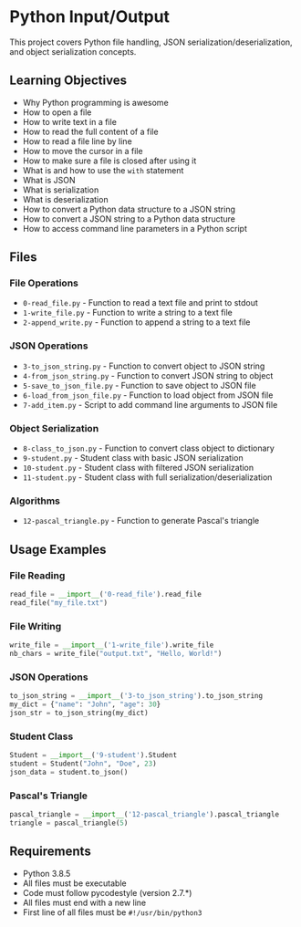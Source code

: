 # Python Input/Output

This project covers Python file handling, JSON serialization/deserialization, and object serialization concepts.

## Learning Objectives

- Why Python programming is awesome
- How to open a file
- How to write text in a file
- How to read the full content of a file
- How to read a file line by line
- How to move the cursor in a file
- How to make sure a file is closed after using it
- What is and how to use the `with` statement
- What is JSON
- What is serialization
- What is deserialization
- How to convert a Python data structure to a JSON string
- How to convert a JSON string to a Python data structure
- How to access command line parameters in a Python script

## Files

### File Operations
- `0-read_file.py` - Function to read a text file and print to stdout
- `1-write_file.py` - Function to write a string to a text file
- `2-append_write.py` - Function to append a string to a text file

### JSON Operations
- `3-to_json_string.py` - Function to convert object to JSON string
- `4-from_json_string.py` - Function to convert JSON string to object
- `5-save_to_json_file.py` - Function to save object to JSON file
- `6-load_from_json_file.py` - Function to load object from JSON file
- `7-add_item.py` - Script to add command line arguments to JSON file

### Object Serialization
- `8-class_to_json.py` - Function to convert class object to dictionary
- `9-student.py` - Student class with basic JSON serialization
- `10-student.py` - Student class with filtered JSON serialization
- `11-student.py` - Student class with full serialization/deserialization

### Algorithms
- `12-pascal_triangle.py` - Function to generate Pascal's triangle

## Usage Examples

### File Reading
```python
read_file = __import__('0-read_file').read_file
read_file("my_file.txt")
```

### File Writing
```python
write_file = __import__('1-write_file').write_file
nb_chars = write_file("output.txt", "Hello, World!")
```

### JSON Operations
```python
to_json_string = __import__('3-to_json_string').to_json_string
my_dict = {"name": "John", "age": 30}
json_str = to_json_string(my_dict)
```

### Student Class
```python
Student = __import__('9-student').Student
student = Student("John", "Doe", 23)
json_data = student.to_json()
```

### Pascal's Triangle
```python
pascal_triangle = __import__('12-pascal_triangle').pascal_triangle
triangle = pascal_triangle(5)
```

## Requirements

- Python 3.8.5
- All files must be executable
- Code must follow pycodestyle (version 2.7.*)
- All files must end with a new line
- First line of all files must be `#!/usr/bin/python3` 